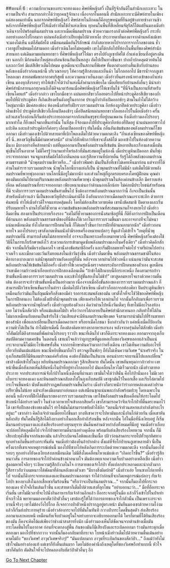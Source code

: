 ##ตอนที่ 6 : ความเบิกบานของกระจกทองแดง
ศิษย์พี่หญิงสวี่ เป็นที่รู้จักกันดีในสำนักเอกะเทวะ ในความเป็นจริง สามารถกล่าวได้ว่าทุกคนรู้จักนาง เนื่องจากในตอนนี้ สำนักเอกะเทวะมีศิษย์สายในเพียงแค่สองคนเท่านั้น
นอกจากศิษย์พี่หญิงสวี่ ศิษย์สายในอีกคนก็คือบุรุษหนุ่มที่ยืนอยู่ข้างกายซ่างกวนซิว
หลังจากที่ศิษย์พี่หญิงสวี่ให้เมิ่งฮ่าวยืมใช้ถ้ำแห่งเซียน ทุกคนในพื้นที่สี่เหลี่ยมจัตุรัสก็ได้แต่ยืนมองเมิ่งฮ่าวเดินจากไปพร้อมหินลมปราณ และยาเม็ดเพิ่มลมปราณ ด้วยความเกรงกลัวต่อศิษย์พี่หญิงสวี่
กระทั่งถอยห่างออกไปไกลมาก แผ่นหลังเมิ่งฮ่าวเปียกชุ่มไปด้วยเหงื่อ ประกายตาที่มองมาจากด้านหลังแม้เขาจะมองไม่เห็น แต่ก็สัมผัสได้ เสมือนคมมีดอันไร้ลักษณ์ กำลังสลายหายไปจากการจากไกลของตน
ชั่วเวลาธูปไหม้หมดไปสามดอก เมิ่งฮ่าวเดินโดยไม่หยุดพัก เขาไม่ได้กลับไปที่ห้องในพื้นที่ของศิษย์สำนักสายนอก แต่เดินตามแผ่นหยกขาว ที่ศิษย์พี่หญิงสวี่ให้มา ตรงไปยังภูเขาทิศใต้ ถ้ำแห่งเซียนที่อยู่ตรงตีนเขา
นอกถ้ำ มีก้อนศิลาใหญ่สองก้อนซ้อนกันเป็นหอสูง ถัดไปเป็นทางขึ้นเขา ปากถ้ำปกคลุมด้วยต้นไม้และเถาวัลย์ มีแต่สีเขียวเต็มไปหมด ดูเหมือนจะเป็นสถานที่พิเศษ ที่แตกต่างอย่างสิ้นเชิงกับบ้านสองหลังของเมิ่งฮ่าวก่อนหน้านี้
บริเวณรอบๆ ให้ความรู้สึกสงบและเย็นฉ่ำ ไม่ไกลออกไป มีธารน้ำจากภูเขาไหลลงมา สายลมพัดพาอากาศบริสุทธิ์ และความหนาวเย็นลงมา
เมิ่งฮ่าวยืนตรงหน้าทางเข้าของถ้ำแห่งเซียน มองทุกสิ่งรอบๆ ทำให้เข้าใจได้ว่าถ้ำแห่งนี้ล้ำค่ามากเพียงใด เมื่อเทียบกับบ้านหลังอื่นๆ มิน่าเล่า ศิษย์สำนักสายนอกทุกคนถึงได้อิจฉาตาร้อนเมื่อศิษย์พี่หญิงสวี่ให้เขายืมใช้
“ที่นี่จึงเป็นสถานที่สำหรับเซียนโดยแท้” เมิ่งฮ่าวกล่าว เขาโบกมือขวา แผ่นหยกสีขาวก็ลอยตรงไปที่หน้าประตูศิลาสีเขียวของถ้ำ ตบไปที่ผิวประตูศิลา ก็เกิดเสียงครืนดังอยู่ในอากาศ ประตูถ้ำกำลังเปิดออกช้าๆ
ด้านในถ้ำไม่ได้กว้างใหญ่มากนัก มีแค่สองห้อง ห้องหนึ่งสำหรับฝึกรวบรวมลมปราณ อีกห้องถูกปิดด้วยประตูศิลา เมิ่งฮ่าวเดินเข้าไป ประตูศิลาสีเขียวก็เลื่อนปิดลงช้าๆ เมื่อปิดสนิทแผ่นหยกขาวก็ลอยลงไปในมือเมิ่งฮ่าว ครั้นแล้วแสงเรืองอ่อนก็เริ่มส่องประกายออกมาจากก้อนหินขรุขระที่อยู่บนเพดาน
ยิ่งเมิ่งฮ่าวมองไปรอบๆ มากเท่าใด ก็ยิ่งพอใจมากขึ้นเท่านั้น ในที่สุด ก็จ้องมองไปที่ประตูศิลาอีกห้องที่ปิดอยู่ นำแผ่นหยกขาวไปแปะติด และแล้วประตูศิลาก็ค่อยๆ เลื่อนเปิดออกช้าๆ ทันใดนั้น กลิ่นอันเข้มข้นของพลังลมปราณก็โชยออกมา เมิ่งฮ่าวมองเข้าไปด้วยสายตาที่เบิกโพลงเต็มไปด้วยความตกตะลึง
“ถ้ำแห่งเซียนของศิษย์พี่หญิงสวี่ นี่..ของขวัญชิ้นนี้มีค่ามหาศาลนัก” ผ่านไปสักพักกว่าที่เขาจะตั้งสติได้ มองเข้าไปในห้องด้วยความมึนงง มีบางอย่างที่คล้ายตาน้ำ แต่ที่ผุดออกมาเป็นพลังลมปราณที่เข้มข้น มีหลายสีและเรืองแสงเมื่อมันพุ่งขึ้นไปในอากาศ ไม่มีใครรู้ว่านานเท่าไหร่แล้วที่มันสะสมอยู่ในห้องนี้ เมื่อประตูหินเปิดออก มันก็พุ่งกระจายออกมา จนจมูกเขาสัมผัสได้ถึงกลิ่นหอม และรู้สึกหวานที่ปลายลิ้น รับรู้ได้ถึงพลังของลมปราณตามธรรมชาติ
“น้ำพุลมปราณเชียวหรือ...” เมิ่งฮ่าวพึมพำ มันเป็นสิ่งที่เขาไม่เคยเห็นมาก่อน แต่จากที่ได้อ่านในตำรารวบรวมลมปราณ น้ำพุในโลกนี้บางแห่งก็เป็น น้ำพุลมปราณที่ไม่มีน้ำ แต่เต็มไปด้วยพลังลมปราณที่พวยพุ่งออกมา บนโลกนี้มีอยู่ไม่มากนัก และส่วนใหญ่ก็ถูกครอบครองโดยผู้ฝึกตน คุณค่าของมันผกผันไปตามปริมาณของพลังลมปราณที่พวยพุ่ง
น้ำพุลมปราณในห้องค่อนข้างเล็ก มีคราบแห้งเหือด พลังลมปราณที่กระจายออกมา เพียงหนาแน่นกว่าด้านนอกเล็กน้อย ไม่ค่อยมีประโยชน์สำหรับคนที่มี ระดับการรวบรวมลมปราณขั้นสามขึ้นไป ซึ่งต้องการพลังลมปราณมากกว่านี้
ถึงจะเป็นเช่นนั้น สำหรับเมิ่งฮ่าวแล้ว นี่เป็นของขวัญที่ประเมินค่ามิได้ ถึงกับมากกว่ายาเม็ดลมปราณเกราะซะอีก ด้วยการค้นพบนี้ ทำให้เมิ่งฮ่าวดีใจจนแทบคลุ้มคลั่ง
โดยไม่ต้องเสียเวลาขบคิด เขานั่งขัดสมาธิ ปิดตาลงและเริ่มปรับลมหายใจ ผ่านไปไม่กี่ชั่วยาม ความเข้มข้นของพลังลมปราณที่สะสมมานานก็จางหายไป เมิ่งฮ่าวลืมตาขึ้น สองตาเป็นประกายเรืองรอง
“แค่ไม่กี่ชั่วยามของการนั่งสมาธิอยู่ที่นี่ ก็ดียิ่งกว่าการฝึกเป็นเดือนที่ด้านนอก พลังลมปราณธรรมชาติของที่นี่ต้องใช้เวลาในการรวบรวมขึ้นมา และอาจบางทีจะไม่หนาแน่นเหมือนเดิม ยังไงก็ตามการฝึกตนในนี้ ก็ได้ผลเร็วขึ้นกว่าการฝึกที่ด้านนอกมากนัก” เมิ่งฮ่าวถอนหายใจ มองไปรอบๆ เขาสังเกตเห็นผนังถ้ำมีรอยเครื่องหมายแปลกๆ ที่ดูแล้วไม่เข้าใจ
“เหตุที่น้ำพุลมปราณที่นี่ สามารถสั่งสมไม่สลายหายไป อาจจะเป็นเพราะเครื่องหมายพวกนี้ ศิษย์พี่หญิงสวี่คงต้องใช้วิธีนี้ในการเก็บรักษาพลังไว้ สะดวกแก่การเข้ามาดูดซับพลังลมปราณเองในครั้งเดียว” เมิ่งฮ่าวคิดอีกสักพัก จากนั้นก็เริ่มมีแรงบันดาลใจ เขานั่งลงขัดสมาธิอีกครั้ง และเริ่มฝึกลมหายใจต่อไป
ราตรีผ่านไปอย่างรวดเร็ว และเมื่อดวงตะวันเริ่มทอแสงในเช้าวันรุ่งขึ้น เมิ่งฮ่าวลืมตาขึ้น พลังลมปราณธรรมชาติในห้องศิลาบางเบาลงมาก แต่น้ำพุลมปราณยังคงอยู่ที่นั่น หลังจากเวลาผ่านไปช่วงหนึ่ง แน่นอนว่ามันจะสะสมพลังลมปราณให้เข้มข้นได้อีกครั้ง
เมิ่งฮ่าวใช้เวลาครู่หนึ่งตรวจสอบระดับการฝึกตนของตัวเอง ดูเหมือนว่าเขามีความก้าวหน้าเกือบเท่าการฝึกสองเดือนเต็ม
“ถ้าข้าได้ฝึกแบบนี้อีกระยะหนึ่ง ก็คงสามารถก้าวข้ามขั้นหนึ่งของการรวบรวมลมปราณ และเข้าไปสู่ขั้นสองในไม่ช้า!” เขาสูดลมหายใจแรงด้วยความตื่นเต้น ต้องการจะก้าวข้ามขั้นหนึ่งเป็นอย่างมาก เนื่องจากเมื่อถึงขั้นสองของการรวบรวมลมปราณแล้ว ก็สามารถฝึกวิชาเซียนขั้นแรกในตำรา
เมื่อคิดไปถึงวิชาเซียน เมิ่งฮ่าวก็ออกจากห้องศิลา ปิดประตูหินเขียวเหมือนกับว่ามันเป็นอัญมณีหรือสิ่งของมีค่า รอการสะสมพลังของมัน เขาตั้งใจที่จะใช้วิธีของศิษย์พี่หญิง ในการฝึกตนเอง ไม่ต้องนั่งเฝ้าที่น้ำพุลมปราณ เพียงแค่รอให้เวลาผ่านไป จากนั้นก็กลับมาเพื่อรวบรวมพลังลมปราณจากน้ำพุอีกครั้ง
เมิ่งฮ่าวลูบท้องตัวเอง คิดว่าผ่านไปหนึ่งวันเต็มๆ ที่เขาไม่มีอะไรลงท้องเลย ไม่ว่าเนื้อสัตว์ป่า หรือแม้แต่ผลไม้ป่า
หรือว่าการได้กลายเป็นศิษย์สำนักสายนอก กลับทำให้ได้กินไม่มากเหมือนกับตอนเป็นข้ารับใช้ เว้นเสียแต่จะมีหินลมปราณเพียงพอ จึงสามารถนำมันไปที่ร้านขายยาของสำนัก เพื่อแลกเปลี่ยนเป็นยาเม็ดอดอาหาร หรือยาเม็ดโภชนา ซึ่งกล่าวกันว่า แค่หนึ่งเม็ดก็ป้องกันความหิวได้เป็นวัน ถ้าไม่มียาเม็ดนี้ ก็คงต้องคิดหาทางหาอาหารเอาเอง
หลังจากครุ่นคิดได้สักพัก เมิ่งฮ่าวก็สัมผัสได้ถึงสายลมที่พัดผ่านไปรอบๆ ราวป่า ขณะที่เดินไป เขาก็ดึงกระจกทองแดง ออกมาจากถุงเก็บสมบัติตามความเคยชิน
ในตอนนี้ เขาแน่ใจแล้วว่าถูกบุรุษที่ดูแลหอเก็บของวิเศษหลอกแล้วเป็นแน่ กระจกบานนี้ไม่มีอะไรพิเศษทั้งสิ้น จากการศึกษาค้นคว้ามากกว่าครึ่งเดือน เขาไม่เห็นความลับอะไรที่เกี่ยวกับมันแม้แต่น้อย
ขณะนี้หยิบขึ้นมาถือไว้ ตรวจดูเป็นพักๆ ก็ยังไม่เห็นความวิเศษ
“น่าเศร้าจริง ในถุงเก็บสมบัติก็มีหินลมปราณแค่ครึ่งก้อน คงต้องใช้มันเป็นสินบน ตอนนำกระจกบานนี้ไปแลกเปลี่ยน” เขาล้วงมือเข้าไปในถุง หยิบหินลมปราณออกมา รู้สึกเสียดาย
ทันใดนั้น เขาพลันหยุดกาวก้าวย่าง เงยหน้าขึ้นเมื่อสังเกตเห็นสีสันหนึ่งในป่าที่อยู่ห่างไกลออกไป มันเคลื่อนไหวไม่เร็วมากนัก เมิ่งฮ่าวตาทอประกาย จากประสบการณ์จับไก่ป่าในหนึ่งเดือนที่ผ่านมา เขามั่นใจได้ว่าสีนั่น คือไก่ป่านั่นเอง
ไม่มีเวลาเก็บกระจกทองแดง และหินลมปราณกลับลงไปในถุงเก็บสมบัติ เขาซุกมันไว้ในอกเสื้อ และรีบไล่ตามไป กระโจนขึ้นหน้า นับตั้งแต่ปรากฏพลังลมปราณขึ้นในร่าง เมิ่งฮ่าวก็ตระหนักว่าร่างกายคล่องแคล่วปราดเปรียวขึ้นไม่น้อย แม้จะยังคงมีผอมบางอ่อนแอ แต่เสมือนซุกแน่นพละกำลังพร้อมปะทุ
โดยเฉพาะในตอนนี้ หลังจากที่ฝึกได้ขั้นแรกของการรวบรวมลมปราณ เขาใช้พลังลมปราณขับเคลื่อนให้กระโดดไปข้างหน้าได้อย่างรวดเร็ว ในช่วงเวลาหายใจเข้าออกสิบครั้ง เขาก็สามารถคว้าจับเจ้าไก่ป่าที่ตื่นตระหนกไว้ได้ เขาจับปีกสองข้างของมันไว้ ทำให้มันไม่สามารถขยับตัวได้อีก
“ตอนนี้เจ้าอ้วนสหายเก่ากำลังทำอะไรอยู่นะ” เขากล่าว คิดถึงเจ้าอ้วนเมื่อยกไก่ขึ้นมา บางทีเขาควรจะไปหามันและนั่งกินไก่ด้วยกัน เมื่อเขาหันหลังกลับ ทันใดนั้นก็รู้สึกได้ถึงบางอย่างในอกเสื้อกำลังร้อนขึ้น
หลังจากนั้น ไก่ในมือที่นิ่งเงียบอยู่ ก็เริ่มดิ้นรนอย่างรุนแรงและส่งเสียงร้องอย่างทุรนทุราย มันดิ้นพล่านด้วยกำลังทั้งหมดที่มีอยู่ จนเมิ่งฮ่าวเกือบจะปล่อยให้หลุดมือไป
เจ้าไก่ป่าพยายามดิ้นรนอย่างดุเดือด พร้อมกับส่งเสียงร้องโหยหวน จากนั้น ก็มีเสียงปะทุดังขึ้นจากก้นของมัน แล้วก็ระเบิดจนโลหิตและชิ้นเนื้อ ปลิวว่อนสาดกระจายไปทั่วทุกทิศทาง
ทุกอย่างเกิดขึ้นอย่างกระทันหัน จนเมิ่งฮ่าวต้องยืนอ้าปากค้าง ตั้งแต่ที่จับไก่ป่าบนภูเขาหลายตัว นี่เป็นครั้งแรกที่เขาเจอเหตุการณ์เช่นนี้ มองไปที่ซากไก่หลังเกิดการระเบิดด้วยความตกตะลึง จากนั้นก็มองไปรอบๆ ทุกอย่างก็ยังคงเงียบสงบเหมือนเดิม ไม่มีสิ่งใดเคลื่อนไหวแม้แต่เงา
“เกิดอะไรขึ้น?” เมิ่งฮ่าวรู้สึกหนาวสั่น การตายของเจ้าไก่ป่าค่อนข้างน่าอนาถใจ มันต้องพบเจอความเจ็บปวดอย่างเหลือเชื่อ
เมิ่งฮ่าวสูดลมหายใจลึกๆ ระงับความรู้สึกกังวลในใจ การตายของเจ้าไก่ป่า ทั้งแปลกประหลาดและน่ากลัวมาก รู้สึกราวกับว่าลมหนาวได้พัดมาที่ด้านหลังของตัวเขา
“มีบางสิ่งผิดปกติ” เมิ่งฮ่าวเอ่ย โยนซากไก่ตายทิ้งไป จากนั้นก็ดึงกระจกทองแดงและหินลมปราณออกมา จำได้ว่าก่อนที่จะเกิดเหตุการณ์แปลกๆ กับเจ้าไก่ป่า ของบางสิ่งในอกเสื้อเขาเริ่มร้อนขึ้น
“หรือว่าจะเป็นหินลมปราณ…” จากนั้นก็มองไปที่กระจกทองแดง หัวใจก็เริ่มเต้นเร็วขึ้น และสายตาก็เต็มไปด้วยแสงที่ลุกโชน
“อย่าบอกนะว่า…” มือที่ถือกระจกเริ่มสั่น เขาไม่มีเวลาที่จะไปนั่งกินอาหารกับเจ้าอ้วนอีกแล้ว ถือกระจกอยู่ในมือ แล้วก็วิ่งเข้าไปในป่าเท่าที่จะเร็วได้ พยายามมองหาสัตว์ป่าตัวอื่นๆ เขาต้องรู้ให้ได้ว่าการตายของเจ้าไก่ตัวนั้น เป็นเพราะกระจกบานนี้จริงๆ
เขาไม่ต้องวิ่งไปไกล ก็เจอกวางป่าตัวหนึ่งปรากฎอยู่ตรงหน้า มันยืนมองเขาด้วยความโง่งม แล้วก็เริ่มส่งประกายดุร้าย เมิ่งฮ่าวส่องกระจกไปที่มันในทันที
กวางป่ากระโดดขึ้นสุดตัว ส่งเสียงร้องออกมาและหลบหนี เหมือนกับเจ็บปวดอยู่ในใจอย่างยากจะอธิบายออกมาได้ ใครก็ตามที่ได้ยินเสียงร้องของมัน ก็คงจะคิดได้แต่เพียงว่าช่างน่าสงสารยิ่งนัก เมิ่งฮ่าวมองเห็นได้ชัดเจนจากด้านข้างเมื่อมันกระโดดขึ้นไปในอากาศ ก่อนที่จะตกลงสู่พื้น ก้นของมันก็มีเสียงปังและระเบิดออกมา ร่างมันกระตุกเมื่อตกลงมา
มองไปที่ซากกวาง จากนั้นก็มองกลับมาที่กระจก ใบหน้าเมิ่งฮ่าวเต็มไปด้วยความตื่นเต้นอย่างคาดไม่ถึง “ของวิเศษ! อาวุธวิเศษจริงๆ!”
“มันแปลกมาก อาวุธที่ระเบิดก้นของสัตว์ป่า…” ถึงแม้ว่ายังไม่เข้าใจมันอย่างถ่องแท้ แต่เขาก็ยังตื่นเต้นมาก โดยไม่ต้องคำนึงถึงเหตุใดที่ของวิเศษถึงทำแบบนี้ หัวใจเขาก็คันยิก ตัดสินใจที่จะไปทดลองกับสัตว์ป่าตัวอื่นๆ อีก


[Go To Next Chapter]( ./7.md)